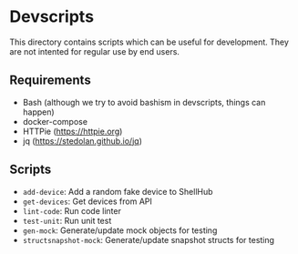 # Devscripts

This directory contains scripts which can be useful for development.
They are not intented for regular use by end users.

## Requirements

* Bash (although we try to avoid bashism in devscripts, things can happen)
* docker-compose
* HTTPie (https://httpie.org)
* jq (https://stedolan.github.io/jq)

## Scripts

* `add-device`: Add a random fake device to ShellHub
* `get-devices`: Get devices from API
* `lint-code`: Run code linter
* `test-unit`: Run unit test
* `gen-mock`: Generate/update mock objects for testing
* `structsnapshot-mock`: Generate/update snapshot structs for testing
